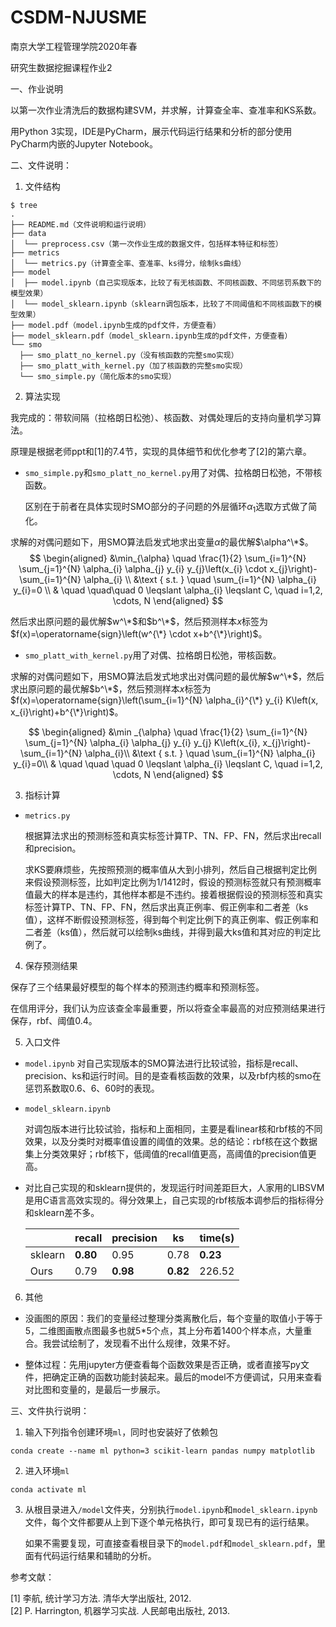 # CSDM-NJUSME
南京大学工程管理学院2020年春

研究生数据挖掘课程作业2



一、作业说明

以第一次作业清洗后的数据构建SVM，并求解，计算查全率、查准率和KS系数。

用Python 3实现，IDE是PyCharm，展示代码运行结果和分析的部分使用PyCharm内嵌的Jupyter Notebook。



二、文件说明：

1. 文件结构

```shell
$ tree
.
├── README.md（文件说明和运行说明）
├── data
│  └── preprocess.csv（第一次作业生成的数据文件，包括样本特征和标签）
├── metrics
│  └── metrics.py（计算查全率、查准率、ks得分，绘制ks曲线）
├── model
│  ├── model.ipynb（自己实现版本，比较了有无核函数、不同核函数、不同惩罚系数下的模型效果）
│  └── model_sklearn.ipynb（sklearn调包版本，比较了不同阈值和不同核函数下的模型效果）
├── model.pdf（model.ipynb生成的pdf文件，方便查看）
├── model_sklearn.pdf（model_sklearn.ipynb生成的pdf文件，方便查看）
└── smo
  ├── smo_platt_no_kernel.py（没有核函数的完整smo实现）
  ├── smo_platt_with_kernel.py（加了核函数的完整smo实现）
  └── smo_simple.py（简化版本的smo实现）
```



2. 算法实现

我完成的：带软间隔（拉格朗日松弛）、核函数、对偶处理后的支持向量机学习算法。

原理是根据老师ppt和[1]的7.4节，实现的具体细节和优化参考了[2]的第六章。

- `smo_simple.py`和`smo_platt_no_kernel.py`用了对偶、拉格朗日松弛，不带核函数。

  区别在于前者在具体实现时SMO部分的子问题的外层循环$\alpha_1$选取方式做了简化。

求解的对偶问题如下，用SMO算法启发式地求出变量$\alpha$的最优解$\alpha^\*$。
$$
\begin{aligned}
&\min_{\alpha} \quad \frac{1}{2} \sum_{i=1}^{N} \sum_{j=1}^{N} \alpha_{i} \alpha_{j} y_{i} y_{j}\left(x_{i} \cdot x_{j}\right)-\sum_{i=1}^{N} \alpha_{i} \\
&\text { s.t. } \quad  \sum_{i=1}^{N} \alpha_{i} y_{i}=0 \\
& \quad \quad\quad  0 \leqslant \alpha_{i} \leqslant C, \quad i=1,2, \cdots, N
\end{aligned}
$$

然后求出原问题的最优解$w^\*$和$b^\*$，然后预测样本$x$标签为$f(x)=\operatorname{sign}\left(w^{\*} \cdot x+b^{\*}\right)$。

- `smo_platt_with_kernel.py`用了对偶、拉格朗日松弛，带核函数。

求解的对偶问题如下，用SMO算法启发式地求出对偶问题的最优解$w^\*$，然后求出原问题的最优解$b^\*$，然后预测样本$x$标签为$f(x)=\operatorname{sign}\left(\sum_{i=1}^{N} \alpha_{i}^{\*} y_{i} K\left(x, x_{i}\right)+b^{\*}\right)$。

$$
\begin{aligned}
&\min _{\alpha} \quad  \frac{1}{2} \sum_{i=1}^{N} \sum_{j=1}^{N} \alpha_{i} \alpha_{j} y_{i} y_{j} K\left(x_{i}, x_{j}\right)-\sum_{i=1}^{N} \alpha_{i}\\
&\text { s.t. } \quad \sum_{i=1}^{N} \alpha_{i} y_{i}=0\\
& \quad  \quad  \quad 0 \leqslant \alpha_{i} \leqslant C, \quad i=1,2, \cdots, N
\end{aligned}
$$


3. 指标计算

- `metrics.py`

  根据算法求出的预测标签和真实标签计算TP、TN、FP、FN，然后求出recall和precision。

  求KS要麻烦些，先按照预测的概率值从大到小排列，然后自己根据判定比例来假设预测标签，比如判定比例为1/1412时，假设的预测标签就只有预测概率值最大的样本是违约，其他样本都是不违约。接着根据假设的预测标签和真实标签计算TP、TN、FP、FN，然后求出真正例率、假正例率和二者差（ks值），这样不断假设预测标签，得到每个判定比例下的真正例率、假正例率和二者差（ks值），然后就可以绘制ks曲线，并得到最大ks值和其对应的判定比例了。



4. 保存预测结果

保存了三个结果最好模型的每个样本的预测违约概率和预测标签。

在信用评分，我们认为应该查全率最重要，所以将查全率最高的对应预测结果进行保存，rbf、阈值0.4。



5. 入口文件

- `model.ipynb`
  对自己实现版本的SMO算法进行比较试验，指标是recall、precision、ks和运行时间。目的是查看核函数的效果，以及rbf内核的smo在惩罚系数取0.6、6、60时的表现。

- `model_sklearn.ipynb`

  对调包版本进行比较试验，指标和上面相同，主要是看linear核和rbf核的不同效果，以及分类时对概率值设置的阈值的效果。总的结论：rbf核在这个数据集上分类效果好；rbf核下，低阈值的recall值更高，高阈值的precision值更高。

- 对比自己实现的和sklearn提供的，发现运行时间差距巨大，人家用的LIBSVM是用C语言高效实现的。得分效果上，自己实现的rbf核版本调参后的指标得分和sklearn差不多。

  |         | recall   | precision | ks       | time(s)  |
  | ------- | -------- | --------- | -------- | -------- |
  | sklearn | **0.80** | 0.95      | 0.78     | **0.23** |
  | Ours    | 0.79     | **0.98**  | **0.82** | 226.52   |

  

6. 其他

- 没画图的原因：我们的变量经过整理分类离散化后，每个变量的取值小于等于5，二维图画散点图最多也就5*5个点，其上分布着1400个样本点，大量重合。我尝试绘制了，发现看不出什么规律，效果不好。

- 整体过程：先用jupyter方便查看每个函数效果是否正确，或者直接写py文件，把确定正确的函数功能封装起来。最后的model不方便调试，只用来查看对比图和变量的，是最后一步展示。



三、文件执行说明：

1. 输入下列指令创建环境`ml`，同时也安装好了依赖包

```shell
conda create --name ml python=3 scikit-learn pandas numpy matplotlib
```

2. 进入环境`ml`

```shell
conda activate ml
```

3. 从根目录进入`/model`文件夹，分别执行`model.ipynb`和`model_sklearn.ipynb`文件，每个文件都要从上到下逐个单元格执行，即可复现已有的运行结果。

   如果不需要复现，可直接查看根目录下的`model.pdf`和`model_sklearn.pdf`，里面有代码运行结果和辅助的分析。



参考文献：

[1]	李航, 统计学习方法. 清华大学出版社, 2012.  
[2]	P. Harrington, 机器学习实战. 人民邮电出版社, 2013.
